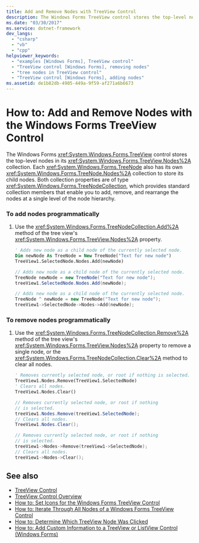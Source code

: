 ```yaml
---
title: Add and Remove Nodes with TreeView Control
description: The Windows Forms TreeView control stores the top-level nodes. Learn how to add and remove nodes with the Windows Forms TreeView control.
ms.date: "03/30/2017"
ms.service: dotnet-framework
dev_langs: 
  - "csharp"
  - "vb"
  - "cpp"
helpviewer_keywords: 
  - "examples [Windows Forms], TreeView control"
  - "TreeView control [Windows Forms], removing nodes"
  - "tree nodes in TreeView control"
  - "TreeView control [Windows Forms], adding nodes"
ms.assetid: de1b82db-4905-449a-9f59-af271a6b6673
---
```

# How to: Add and Remove Nodes with the Windows Forms TreeView Control

The Windows Forms <xref:System.Windows.Forms.TreeView> control stores the top-level nodes in its <xref:System.Windows.Forms.TreeView.Nodes%2A> collection. Each <xref:System.Windows.Forms.TreeNode> also has its own <xref:System.Windows.Forms.TreeNode.Nodes%2A> collection to store its child nodes. Both collection properties are of type <xref:System.Windows.Forms.TreeNodeCollection>, which provides standard collection members that enable you to add, remove, and rearrange the nodes at a single level of the node hierarchy.  
  
### To add nodes programmatically  
  
1. Use the <xref:System.Windows.Forms.TreeNodeCollection.Add%2A> method of the tree view's <xref:System.Windows.Forms.TreeView.Nodes%2A> property.  
  
    ```vb  
    ' Adds new node as a child node of the currently selected node.  
    Dim newNode As TreeNode = New TreeNode("Text for new node")  
    TreeView1.SelectedNode.Nodes.Add(newNode)  
    ```  
  
    ```csharp  
    // Adds new node as a child node of the currently selected node.  
    TreeNode newNode = new TreeNode("Text for new node");  
    treeView1.SelectedNode.Nodes.Add(newNode);  
    ```  
  
    ```cpp  
    // Adds new node as a child node of the currently selected node.  
    TreeNode ^ newNode = new TreeNode("Text for new node");  
    treeView1->SelectedNode->Nodes->Add(newNode);  
    ```  
  
### To remove nodes programmatically  
  
1. Use the <xref:System.Windows.Forms.TreeNodeCollection.Remove%2A> method of the tree view's <xref:System.Windows.Forms.TreeView.Nodes%2A> property to remove a single node, or the <xref:System.Windows.Forms.TreeNodeCollection.Clear%2A> method to clear all nodes.  
  
    ```vb  
    ' Removes currently selected node, or root if nothing is selected.  
    TreeView1.Nodes.Remove(TreeView1.SelectedNode)  
    ' Clears all nodes.  
    TreeView1.Nodes.Clear()  
    ```  
  
    ```csharp  
    // Removes currently selected node, or root if nothing
    // is selected.  
    treeView1.Nodes.Remove(treeView1.SelectedNode);  
    // Clears all nodes.  
    TreeView1.Nodes.Clear();  
    ```  
  
    ```cpp  
    // Removes currently selected node, or root if nothing  
    // is selected.  
    treeView1->Nodes->Remove(treeView1->SelectedNode);  
    // Clears all nodes.  
    treeView1->Nodes->Clear();  
    ```  
  
## See also

- [TreeView Control](treeview-control-windows-forms.md)
- [TreeView Control Overview](treeview-control-overview-windows-forms.md)
- [How to: Set Icons for the Windows Forms TreeView Control](how-to-set-icons-for-the-windows-forms-treeview-control.md)
- [How to: Iterate Through All Nodes of a Windows Forms TreeView Control](how-to-iterate-through-all-nodes-of-a-windows-forms-treeview-control.md)
- [How to: Determine Which TreeView Node Was Clicked](how-to-determine-which-treeview-node-was-clicked-windows-forms.md)
- [How to: Add Custom Information to a TreeView or ListView Control (Windows Forms)](add-custom-information-to-a-treeview-or-listview-control-wf.md)
